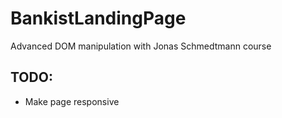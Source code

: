 # BankistLandingPage

Advanced DOM manipulation with Jonas Schmedtmann course

## TODO:

- Make page responsive
